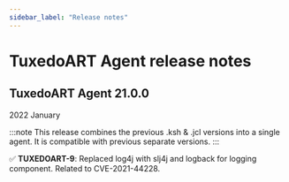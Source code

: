```yaml
---
sidebar_label: "Release notes"
---
```


# TuxedoART Agent release notes

## TuxedoART Agent 21.0.0

2022 January

:::note
This release combines the previous .ksh & .jcl versions into a single agent. It is compatible with previous separate versions.
:::

:white_check_mark: **TUXEDOART-9**: Replaced log4j with slj4j and logback for logging component.  Related to CVE-2021-44228.

